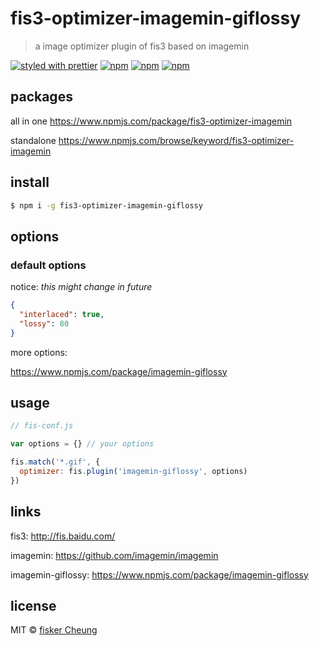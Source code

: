 # fis3-optimizer-imagemin-giflossy
> a image optimizer plugin of fis3 based on imagemin

[![styled with prettier](https://img.shields.io/badge/styled_with-prettier-ff69b4.svg)](https://github.com/prettier/prettier)
[![npm](https://img.shields.io/npm/v/fis3-optimizer-imagemin-giflossy.svg?style=flat-square)](https://www.npmjs.com/package/fis3-optimizer-imagemin-giflossy)
[![npm](https://img.shields.io/npm/dt/fis3-optimizer-imagemin-giflossy.svg?style=flat-square)](https://www.npmjs.com/package/fis3-optimizer-imagemin-giflossy)
[![npm](https://img.shields.io/npm/dm/fis3-optimizer-imagemin-giflossy.svg?style=flat-square)](https://www.npmjs.com/package/fis3-optimizer-imagemin-giflossy)


## packages
all in one
https://www.npmjs.com/package/fis3-optimizer-imagemin

standalone
https://www.npmjs.com/browse/keyword/fis3-optimizer-imagemin

## install
```sh
$ npm i -g fis3-optimizer-imagemin-giflossy
```

## options

### default options

notice: *this might change in future*

```json
{
  "interlaced": true,
  "lossy": 80
}
```
more options:

https://www.npmjs.com/package/imagemin-giflossy


## usage

```js
// fis-conf.js

var options = {} // your options

fis.match('*.gif', {
  optimizer: fis.plugin('imagemin-giflossy', options)
})
```

## links
fis3: http://fis.baidu.com/

imagemin: https://github.com/imagemin/imagemin

imagemin-giflossy: https://www.npmjs.com/package/imagemin-giflossy


## license
MIT © [fisker Cheung](https://github.com/fisker)
